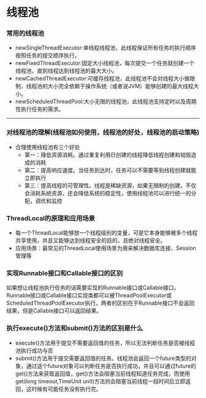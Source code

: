 # 线程池

### 常用的线程池

- newSingleThreadExecutor:单线程线程池，此线程保证所有任务的执行顺序按照任务的提交顺序执行。
- newFixedThreadExecutor:固定大小线程池，每次提交一个任务就创建一个线程池，直到线程达到线程池的最大大小。
- newCachedThreadExecutor:可缓存线程池，此线程池不会对线程大小做限制，线程池的大小完全依赖于操作系统（或者说JVM）能够创建的最大线程大小。
- newScheduledThreadPool:大小无限的线程池，此线程池支持定时以及周期性执行任务的需求。

---

### 对线程池的理解(线程池如何使用，线程池的好处，线程池的启动策略)

- 合理使用线程池有三个好处
  - 第一：降低资源消耗。通过重复利用已创建的线程降低线程创建和销毁造成的消耗
  - 第二：提高响应速度。当任务到达时，任务可以不需要等到线程创建就能立即执行
  - 第三：提高线程的可管理性。线程是稀缺资源，如果无限制的创建，不仅会消耗系统资源，还会降低系统的稳定性，使用线程池可以进行统一的分配，调优和监控

### ThreadLocal的原理和应用场景

- 每一个ThreadLocal能够放一个线程级别的变量，可是它本身能够被多个线程共享使用，并且又能够达到线程安全的目的，且绝对线程安全。
- 应用场景：最常见的ThreadLocal使用场景为用来解决数据库连接、Session管理等

### 实现Runnable接口和Callable接口的区别

如果想让线程池执行任务的话需要实现的Runnable接口或Callable接口。Runnable接口或Callable接口实现类都可以被ThreadPoolExecutor或ScheduledThreadPoolExecutor执行。两者的区别在于Runnable接口不会返回结果，但是Callable接口可以返回结果。

### 执行execute()方法和submit()方法的区别是什么

- execute()方法用于提交不需要返回值的任务，所以无法判断任务是否被线程池执行成功与否
- submit()方法用于提交需要返回值的任务。线程池会返回一个future类型的对象，通过这个future对象可以判断任务是否执行成功，并且可以通过future的get()方法来获取返回值，get()方法会阻塞当前线程知道任务完成，而使用get(long timeout,TimeUnit unit)方法则会阻塞当前线程一段时间后立即返回，这时候有可能任务没有执行完。